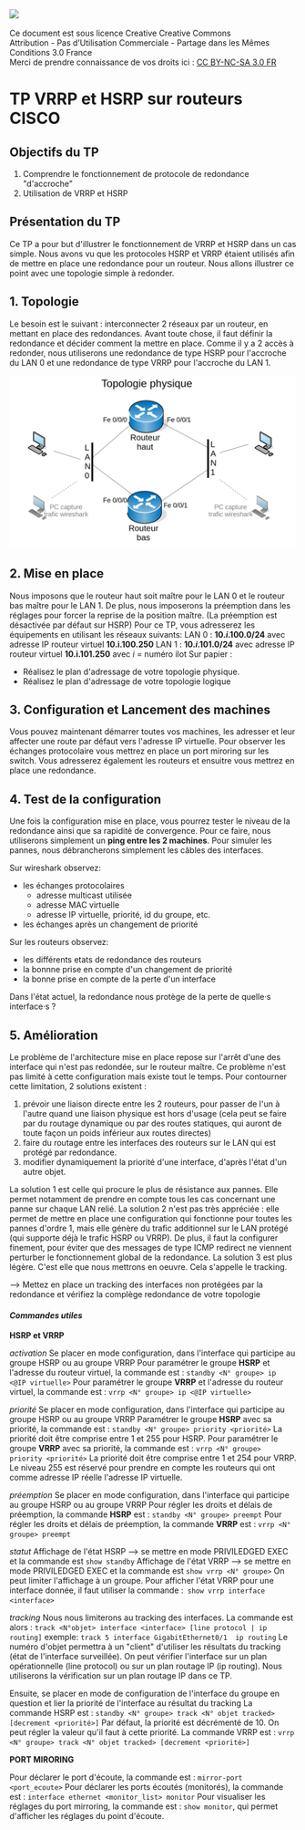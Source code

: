 <img src="https://upload.wikimedia.org/wikipedia/commons/thumb/1/12/Cc-by-nc-sa_icon.svg/1920px-Cc-by-nc-sa_icon.svg.png" width=100/>

Ce document est sous licence Creative Creative Commons <br>
Attribution - Pas d’Utilisation Commerciale - Partage dans les Mêmes Conditions 3.0 France <br>
Merci de prendre connaissance de vos droits ici : [CC BY-NC-SA 3.0 FR](https://creativecommons.org/licenses/by-nc-sa/3.0/fr/)

# TP VRRP et HSRP sur routeurs CISCO

## Objectifs du TP
1.  Comprendre le fonctionnement de protocole de redondance "d'accroche" 
2.  Utilisation de VRRP et HSRP

## Présentation du TP

Ce TP a pour but d'illustrer le fonctionnement de VRRP et HSRP dans un cas simple. 
Nous avons vu que les protocoles HSRP et VRRP étaient utilisés afin de mettre en place une redondance pour un routeur. 
Nous allons illustrer ce point avec une topologie simple à redonder.


## 1. Topologie

Le besoin est le suivant : interconnecter 2 réseaux par un routeur, en mettant en place des redondances.
Avant toute chose, il faut définir la redondance et décider comment la mettre en place. 
Comme il y a 2 accès à redonder, nous utiliserons une redondance de type HSRP pour l'accroche du LAN 0 et une redondance de type VRRP pour l'accroche du LAN 1.

<img src= "topo_VRRP_HSRP.png" alt="Topologie" width="800"/>

## 2. Mise en place

Nous imposons que le routeur haut soit maître pour le LAN 0 et le routeur bas maître pour le LAN 1. 
De plus, nous imposerons la préemption dans les réglages pour forcer la reprise de la position maître.
(La préemption est désactivée par défaut sur HSRP)
Pour ce TP, vous adresserez les équipements en utilisant les réseaux suivants:
LAN 0 : **10.*i*.100.0/24** avec adresse IP routeur virtuel **10.i.100.250**
LAN 1 : **10.*i*.101.0/24** avec adresse IP routeur virtuel **10.i.101.250**
avec *i* = numéro ilot 
Sur papier :
* Réalisez le plan d'adressage de votre topologie physique.
* Réalisez le plan d'adressage de votre topologie logique 


## 3. Configuration et Lancement des machines

Vous pouvez maintenant démarrer toutes vos machines, les adresser et leur affecter une route par défaut vers l'adresse IP virtuelle.
Pour observer les échanges protocolaire vous mettrez en place un port miroring sur les switch.
Vous adresserez également les routeurs et ensuitre vous mettrez en place une redondance.


## 4.  Test de la configuration

Une fois la configuration mise en place, vous pourrez tester le niveau de la redondance ainsi que sa rapidité
de convergence. 
Pour ce faire, nous utiliserons simplement un **ping entre les 2 machines**. 
Pour simuler les pannes, nous débrancherons simplement les câbles des interfaces.

Sur wireshark observez:
* les échanges protocolaires
    * adresse multicast utilisée 
    * adresse MAC virtuelle
    * adresse IP virtuelle, priorité, id du groupe, etc. 
* les échanges après un changement de priorité

Sur les routeurs observez:
* les différents etats de redondance des routeurs
* la bonnne prise en compte d'un changement de priorité
* la bonne prise en compte de la perte d'un interface

Dans l'état actuel, la redondance nous protège de la perte de quelle·s interface·s ?


## 5.  Amélioration

Le problème de l'architecture mise en place repose sur l'arrêt d'une des interface qui n'est pas redondée, sur le routeur maître. Ce problème n'est pas limité à cette configuration mais existe tout le temps. Pour contourner cette limitation, 2 solutions existent :
1. prévoir une liaison directe entre les 2 routeurs, pour passer de l'un à l'autre quand une liaison physique est hors d'usage (cela peut se faire par du routage dynamique ou par des routes statiques, qui auront de toute façon un poids inférieur aux routes directes)
2. faire du routage entre les interfaces des routeurs sur le LAN qui est protégé par redondance.
3. modifier dynamiquement la priorité d'une interface, d'après l'état d'un autre objet.

La solution 1 est celle qui procure le plus de résistance aux pannes. Elle permet notamment de prendre en compte tous les cas concernant une panne sur chaque LAN relié. La solution 2 n'est pas très appréciée : elle permet de mettre en place une configuration qui fonctionne pour toutes les pannes d'ordre 1, mais elle génère du trafic additionnel sur le LAN protégé (qui supporte déjà le trafic HSRP ou VRRP). De plus, il faut la configurer finement, pour éviter que des messages de type ICMP redirect ne viennent perturber le fonctionnement global de la redondance.
La solution 3 est plus légère. C'est elle que nous mettrons en oeuvre. Cela s'appelle le tracking.

--> Mettez en place un tracking des interfaces non protégées par la redondance et vérifiez la complège redondance de votre topologie


#### **_Commandes utiles_** 

**HSRP et VRRP**

*activation* 
Se placer en mode configuration, dans l'interface qui participe au groupe HSRP ou au groupe VRRP
Pour paramétrer le groupe **HSRP** et l'adresse du routeur virtuel, la commande est :  `standby <N° groupe> ip <@IP virtuelle>`
Pour paramétrer le groupe **VRRP** et l'adresse du routeur virtuel, la commande est : `vrrp <N° groupe> ip <@IP virtuelle>`

*priorité* 
Se placer en mode configuration, dans l'interface qui participe au groupe HSRP ou au groupe VRRP
Paramétrer le groupe **HSRP** avec sa priorité, la commande est : `standby <N° groupe> priority <priorité>`
La priorité doit être comprise entre 1 et 255 pour HSRP.
Pour paramétrer le groupe **VRRP** avec sa priorité, la commande est : `vrrp <N° groupe> priority <priorité>`
La priorité doit être comprise entre 1 et 254 pour VRRP. 
Le niveau 255 est réservé pour prendre en compte les routeurs qui ont comme adresse IP réelle l'adresse IP virtuelle.

*préemption* 
Se placer en mode configuration, dans l'interface qui participe au groupe HSRP ou au groupe VRRP
Pour régler les droits et délais de préemption, la commande **HSRP** est : `standby <N° groupe> preempt`
Pour régler les droits et délais de préemption, la commande **VRRP** est : `vrrp <N° groupe> preempt`

*statut*
Affichage de l'état HSRP
--> se mettre en mode PRIVILEDGED EXEC et la commande est `show standby`
Affichage de l'état VRRP
--> se mettre en mode PRIVILEDGED EXEC et la commande est `show vrrp <N° groupe>`
On peut limiter l'affichage à un groupe. Pour afficher l'état VRRP pour une interface donnée, il faut utiliser la commande :` show vrrp interface <interface>`

*tracking*
Nous nous limiterons au tracking des interfaces. 
La commande est alors : `track <N°objet> interface <interface> [line protocol | ip routing]`
exemple: `track 5 interface GigabitEthernet0/1  ip routing`
Le numéro d'objet permettra à un "client" d'utiliser les résultats du tracking (état de l'interface surveillée). On peut vérifier l'interface sur un plan opérationnelle (line protocol) ou sur un plan routage IP (ip routing).
Nous utiliserons la vérification sur un plan routage IP dans ce TP.

Ensuite, se placer en mode de configuration de l'interface du groupe en question et lier la priorité de l'interface au résultat du tracking
La commande HSRP est : `standby <N° groupe> track <N° objet tracked> [decrement <priorité>]`
Par défaut, la priorité est décrémenté de 10. On peut régler la valeur qu'il faut à cette priorité.
La commande VRRP est : `vrrp <N° groupe> track <N° objet tracked> [decrement <priorité>] `


**PORT MIRORING** 

Pour déclarer le port d'écoute, la commande est : `mirror-port <port_ecoute>`
Pour déclarer les ports écoutés (monitorés), la commande est : `interface ethernet <monitor_list> monitor`
Pour visualiser les réglages du port mirroring, la commande est : `show monitor`, qui permet d'afficher les réglages du point d'écoute.

